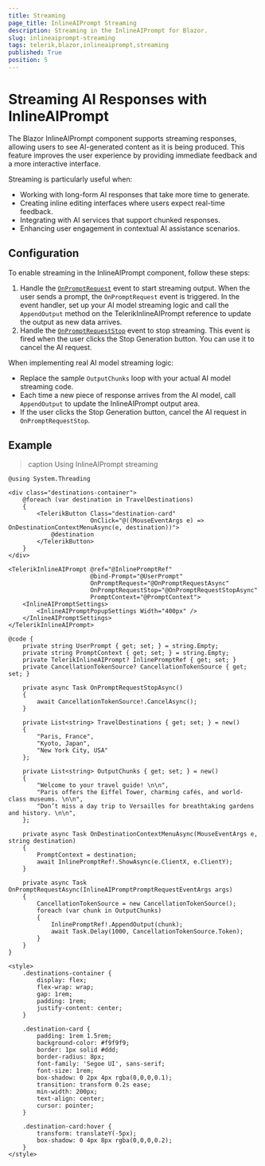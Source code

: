 ```yaml
---
title: Streaming
page_title: InlineAIPrompt Streaming
description: Streaming in the InlineAIPrompt for Blazor.
slug: inlineaiprompt-streaming
tags: telerik,blazor,inlineaiprompt,streaming
published: True
position: 5
---
```


# Streaming AI Responses with InlineAIPrompt

The Blazor InlineAIPrompt component supports streaming responses, allowing users to see AI-generated content as it is being produced. This feature improves the user experience by providing immediate feedback and a more interactive interface.

Streaming is particularly useful when:

* Working with long-form AI responses that take more time to generate.
* Creating inline editing interfaces where users expect real-time feedback.
* Integrating with AI services that support chunked responses.
* Enhancing user engagement in contextual AI assistance scenarios.

## Configuration

To enable streaming in the InlineAIPrompt component, follow these steps:

1. Handle the [`OnPromptRequest`](slug:inlineaiprompt-events#onpromptrequest) event to start streaming output. When the user sends a prompt, the `OnPromptRequest` event is triggered. In the event handler, set up your AI model streaming logic and call the `AppendOutput` method on the TelerikInlineAIPrompt reference to update the output as new data arrives.
2. Handle the [`OnPromptRequestStop`](slug:inlineaiprompt-events#onpromptrequeststop) event to stop streaming.
This event is fired when the user clicks the Stop Generation button. You can use it to cancel the AI request.

When implementing real AI model streaming logic:

* Replace the sample `OutputChunks` loop with your actual AI model streaming code.
* Each time a new piece of response arrives from the AI model, call `AppendOutput` to update the InlineAIPrompt output area.
* If the user clicks the Stop Generation button, cancel the AI request in `OnPromptRequestStop`.

## Example

>caption Using InlineAIPrompt streaming

````Razor
@using System.Threading

<div class="destinations-container">
    @foreach (var destination in TravelDestinations)
    {
        <TelerikButton Class="destination-card"
                       OnClick="@((MouseEventArgs e) => OnDestinationContextMenuAsync(e, destination))">
            @destination
        </TelerikButton>
    }
</div>

<TelerikInlineAIPrompt @ref="@InlinePromptRef"
                       @bind-Prompt="@UserPrompt"
                       OnPromptRequest="@OnPromptRequestAsync"
                       OnPromptRequestStop="@OnPromptRequestStopAsync"
                       PromptContext="@PromptContext">
    <InlineAIPromptSettings>
        <InlineAIPromptPopupSettings Width="400px" />
    </InlineAIPromptSettings>
</TelerikInlineAIPrompt>

@code {
    private string UserPrompt { get; set; } = string.Empty;
    private string PromptContext { get; set; } = string.Empty;
    private TelerikInlineAIPrompt? InlinePromptRef { get; set; }
    private CancellationTokenSource? CancellationTokenSource { get; set; }

    private async Task OnPromptRequestStopAsync()
    {
        await CancellationTokenSource!.CancelAsync();
    }

    private List<string> TravelDestinations { get; set; } = new()
    {
        "Paris, France",
        "Kyoto, Japan",
        "New York City, USA"
    };

    private List<string> OutputChunks { get; set; } = new()
    {
        "Welcome to your travel guide! \n\n",
        "Paris offers the Eiffel Tower, charming cafés, and world-class museums. \n\n",
        "Don’t miss a day trip to Versailles for breathtaking gardens and history. \n\n",
    };

    private async Task OnDestinationContextMenuAsync(MouseEventArgs e, string destination)
    {
        PromptContext = destination;
        await InlinePromptRef!.ShowAsync(e.ClientX, e.ClientY);
    }

    private async Task OnPromptRequestAsync(InlineAIPromptPromptRequestEventArgs args)
    {
        CancellationTokenSource = new CancellationTokenSource();
        foreach (var chunk in OutputChunks)
        {
            InlinePromptRef!.AppendOutput(chunk);
            await Task.Delay(1000, CancellationTokenSource.Token);
        }
    }
}

<style>
    .destinations-container {
        display: flex;
        flex-wrap: wrap;
        gap: 1rem;
        padding: 1rem;
        justify-content: center;
    }

    .destination-card {
        padding: 1rem 1.5rem;
        background-color: #f9f9f9;
        border: 1px solid #ddd;
        border-radius: 8px;
        font-family: 'Segoe UI', sans-serif;
        font-size: 1rem;
        box-shadow: 0 2px 4px rgba(0,0,0,0.1);
        transition: transform 0.2s ease;
        min-width: 200px;
        text-align: center;
        cursor: pointer;
    }

    .destination-card:hover {
        transform: translateY(-5px);
        box-shadow: 0 4px 8px rgba(0,0,0,0.2);
    }
</style>
````